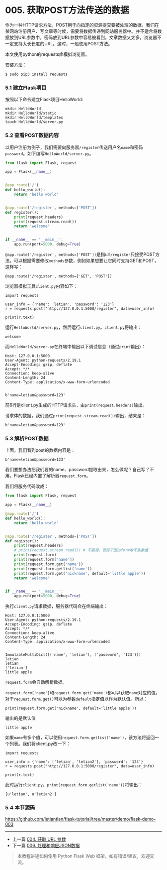 # 005. 获取POST方法传送的数据

作为一种HTTP请求方法，POST用于向指定的资源提交要被处理的数据。我们在某网站注册用户、写文章等时候，需要将数据传递到网站服务器中。并不适合将数据放到URL参数中，密码放到URL参数中容易被看到，文章数据又太多，浏览器不一定支持太长长度的URL。这时，一般使用POST方法。  


本文使用python的requests库模拟浏览器。

安装方法：
```
$ sudo pip3 install requests
```

### 5.1 建立Flask项目

按照以下命令建立Flask项目HelloWorld:
```
mkdir HelloWorld
mkdir HelloWorld/static
mkdir HelloWorld/templates
touch HelloWorld/server.py
```

### 5.2 查看POST数据内容

以用户注册为例子，我们需要向服务器`/register`传送用户名`name`和密码`password`。如下编写`HelloWorld/server.py`。
```python
from flask import Flask, request

app = Flask(__name__)


@app.route('/')
def hello_world():
    return 'hello world'


@app.route('/register', methods=['POST'])
def register():
    print(request.headers)
    print(request.stream.read())
    return 'welcome'


if __name__ == '__main__':
    app.run(port=5000, debug=True)
```

`@app.route('/register', methods=['POST'])`是指url`/register`只接受POST方法。可以根据需要修改`methods`参数，例如如果想要让它同时支持GET和POST，这样写：
```
@app.route('/register', methods=['GET', 'POST']) 
```

浏览器模拟工具`client.py`内容如下：
```
import requests

user_info = {'name': 'letian', 'password': '123'}
r = requests.post("http://127.0.0.1:5000/register", data=user_info)

print(r.text)
```

运行`HelloWorld/server.py`，然后运行`client.py`。`client.py`将输出：

```
welcome
```

而`HelloWorld/server.py`在终端中输出以下调试信息（通过`print`输出）：

```
Host: 127.0.0.1:5000
User-Agent: python-requests/2.19.1
Accept-Encoding: gzip, deflate
Accept: */*
Connection: keep-alive
Content-Length: 24
Content-Type: application/x-www-form-urlencoded


b'name=letian&password=123'
```
前6行是client.py生成的HTTP请求头，由`print(request.headers)`输出。

请求体的数据，我们通过`print(request.stream.read())`输出，结果是：
```
b'name=letian&password=123'
```

### 5.3 解析POST数据
上面，我们看到post的数据内容是：
```
b'name=letian&password=123'
```
我们要想办法把我们要的name、password提取出来，怎么做呢？自己写？不用，Flask已经内置了解析器`request.form`。

我们将服务代码改成：
```python
from flask import Flask, request

app = Flask(__name__)

@app.route('/')
def hello_world():
    return 'hello world'


@app.route('/register', methods=['POST'])
def register():
    print(request.headers)
    # print(request.stream.read()) # 不要用，否则下面的form取不到数据
    print(request.form)
    print(request.form['name'])
    print(request.form.get('name'))
    print(request.form.getlist('name'))
    print(request.form.get('nickname', default='little apple'))
    return 'welcome'


if __name__ == '__main__':
    app.run(port=5000, debug=True)
```

执行`client.py`请求数据，服务器代码会在终端输出：
```
Host: 127.0.0.1:5000
User-Agent: python-requests/2.19.1
Accept-Encoding: gzip, deflate
Accept: */*
Connection: keep-alive
Content-Length: 24
Content-Type: application/x-www-form-urlencoded


ImmutableMultiDict([('name', 'letian'), ('password', '123')])
letian
letian
['letian']
little apple
```
`request.form`会自动解析数据。

`request.form['name']`和`request.form.get('name')`都可以获取`name`对应的值。对于`request.form.get()`可以为参数`default`指定值以作为默认值。所以：
```
print(request.form.get('nickname', default='little apple'))
```

输出的是默认值
	
```
little apple
```

如果`name`有多个值，可以使用`request.form.getlist('name')`，该方法将返回一个列表。我们将client.py改一下：

```
import requests

user_info = {'name': ['letian', 'letian2'], 'password': '123'}
r = requests.post("http://127.0.0.1:5000/register", data=user_info)

print(r.text)
```
此时运行`client.py`，`print(request.form.getlist('name'))`将输出：
```
[u'letian', u'letian2']
```

### 5.4 本节源码
https://github.com/letiantian/flask-tutorial/tree/master/demo/flask-demo-003


<!-- flask-tutorial-info -->


---

* 上一篇 [004. 获取 URL 参数](004.%20%E8%8E%B7%E5%8F%96%20URL%20%E5%8F%82%E6%95%B0.md)
* 下一篇 [006. 处理和响应JSON数据](006.%20%E5%A4%84%E7%90%86%E5%92%8C%E5%93%8D%E5%BA%94JSON%E6%95%B0%E6%8D%AE.md)

> 本教程讲述如何使用 Python Flask Web 框架，如有错误/建议，欢迎交流。

